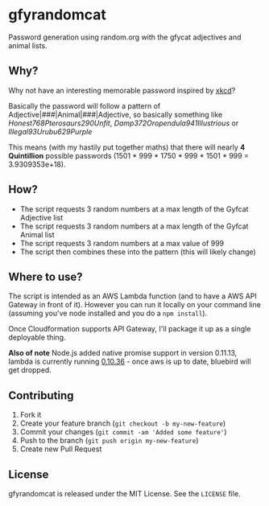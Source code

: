 # gfyrandomcat
Password generation using random.org with the gfycat adjectives and animal lists.

## Why?
Why not have an interesting memorable password inspired by [xkcd](https://xkcd.com/936/)?

Basically the password will follow a pattern of Adjective|###|Animal|###|Adjective, so basically something like _Honest768Pterosaurs290Unfit_, _Damp372Oropendula941Illustrious_ or _Illegal93Urubu629Purple_

This means (with my hastily put together maths) that there will nearly **4 Quintillion** possible passwords (1501 \* 999 \* 1750 \* 999 \* 1501 \* 999 = 3.9309353e+18).

## How?
 * The script requests 3 random numbers at a max length of the Gyfcat Adjective list
 * The script requests 3 random numbers at a max length of the Gyfcat Animal list
 * The script requests 3 random numbers at a max value of 999
 * The script then combines these into the pattern (this will likely change)

## Where to use?
The script is intended as an AWS Lambda function (and to have a AWS API Gateway in front of it). However you can run it locally on your command line (assuming you've node installed and you do a ``npm install``).

Once Cloudformation supports API Gateway, I'll package it up as a single deployable thing.

**Also of note**
Node.js added native promise support in version 0.11.13, lambda is currently running [0.10.36](http://docs.aws.amazon.com/lambda/latest/dg/current-supported-versions.html) - once aws is up to date, bluebird will get dropped.

## Contributing

1. Fork it
2. Create your feature branch (`git checkout -b my-new-feature`)
3. Commit your changes (`git commit -am 'Added some feature'`)
4. Push to the branch (`git push origin my-new-feature`)
5. Create new Pull Request


## License
gfyrandomcat is released under the MIT License. See the `LICENSE` file.
